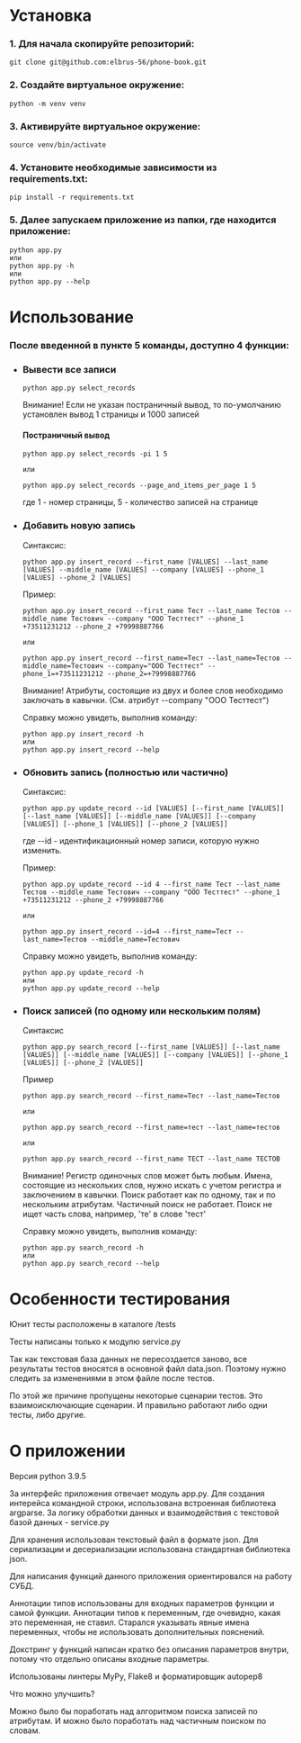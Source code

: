 # Установка

### 1. Для начала скопируйте репозиторий:
```
git clone git@github.com:elbrus-56/phone-book.git
```

### 2. Создайте виртуальное окружение:
```
python -m venv venv
```

### 3. Активируйте виртуальное окружение:
```
source venv/bin/activate
```

### 4. Установите необходимые зависимости из requirements.txt:
```
pip install -r requirements.txt
```

### 5. Далее запускаем приложение из папки, где находится приложение:
```
python app.py
или
python app.py -h
или
python app.py --help
```


# Использование

### После введенной в пункте 5 команды, доступно 4 функции:

- ### Вывести все записи
    ```
    python app.py select_records
    ```
    Внимание! Если не указан постраничный вывод, то по-умолчанию установлен вывод 1 страницы и 1000 записей

    #### Постраничный вывод
    ```
    python app.py select_records -pi 1 5

    или

    python app.py select_records --page_and_items_per_page 1 5
    ```
    где 1 - номер страницы, 5 - количество записей на странице

- ### Добавить новую запись

    Синтаксис:
    ```
    python app.py insert_record --first_name [VALUES] --last_name [VALUES] --middle_name [VALUES] --company [VALUES] --phone_1 [VALUES] --phone_2 [VALUES]
    ```

    Пример:

    ```
    python app.py insert_record --first_name Тест --last_name Тестов --middle_name Тестович --company "ООО Тесттест" --phone_1 +73511231212 --phone_2 +79998887766

    или

    python app.py insert_record --first_name=Тест --last_name=Тестов --middle_name=Тестович --company="ООО Тесттест" --phone_1=+73511231212 --phone_2=+79998887766
    ```

    Внимание! Атрибуты, состоящие из двух и более слов необходимо заключать в кавычки.
    (См. атрибут --company "ООО Тесттест")

    Справку можно увидеть, выполнив команду:

    ```
    python app.py insert_record -h
    или
    python app.py insert_record --help
    ```

- ### Обновить запись (полностью или частично)

    Синтаксис:

    ```
    python app.py update_record --id [VALUES] [--first_name [VALUES]] [--last_name [VALUES]] [--middle_name [VALUES]] [--company [VALUES]] [--phone_1 [VALUES]] [--phone_2 [VALUES]]
    ```

    где --id - идентификационный номер записи, которую нужно изменить.

    Пример:

    ```
    python app.py update_record --id 4 --first_name Тест --last_name Тестов --middle_name Тестович --company "ООО Тесттест" --phone_1 +73511231212 --phone_2 +79998887766

    или

    python app.py insert_record --id=4 --first_name=Тест --last_name=Тестов --middle_name=Тестович
    ```

    Справку можно увидеть, выполнив команду:
    ```
    python app.py update_record -h
    или
    python app.py update_record --help
    ```

- ### Поиск записей (по одному или нескольким полям)

    Синтаксис
    ```
    python app.py search_record [--first_name [VALUES]] [--last_name [VALUES]] [--middle_name [VALUES]] [--company [VALUES]] [--phone_1 [VALUES]] [--phone_2 [VALUES]]
    ```

    Пример
    ```
    python app.py search_record --first_name=Тест --last_name=Тестов

    или

    python app.py search_record --first_name=тест --last_name=тестов

    или

    python app.py search_record --first_name ТЕСТ --last_name ТЕСТОВ

    ```

    Внимание! Регистр одиночных слов может быть любым.
    Имена, состоящие из нескольких слов, нужно искать с учетом регистра и заключением в кавычки.
    Поиск работает как по одному, так и по нескольким атрибутам.
    Частичный поиск не работает. Поиск не ищет часть слова, например, 'те' в слове 'тест'

    Справку можно увидеть, выполнив команду:
    ```
    python app.py search_record -h
    или
    python app.py search_record --help
    ```


# Особенности тестирования

Юнит тесты расположены в каталоге /tests

Тесты написаны только к модулю service.py

Так как текстовая база данных не пересоздается заново, все результаты тестов
вносятся в основной файл data.json. Поэтому нужно следить за изменениями в этом файле
после тестов.

По этой же причине пропущены некоторые сценарии тестов. Это взаимоисключающие сценарии. И правильно работают либо одни тесты, либо другие.


# О приложении

Версия python 3.9.5

За интерфейс приложения отвечает модуль app.py. Для создания интерейса командной строки, использована встроенная библиотека argparse. За логику обработки данных и взаимодействия с текстовой базой данных - service.py

Для хранения использован текстовый файл в формате json. Для сериализации и десериализации использована стандартная библиотека json.

Для написания функций данного приложения ориентировался на работу СУБД.

Аннотации типов использованы для входных параметров функции и самой функции.
Аннотации типов к переменным, где очевидно, какая это переменная, не ставил.
Старался указывать явные имена переменных, чтобы не использовать дополнительных пояснений.

Докстринг у функций написан кратко без описания параметров внутри, потому что отдельно описаны входные параметры.

Использованы линтеры MyPy, Flake8 и форматировщик autopep8

Что можно улучшить?

Можно было бы поработать над алгоритмом поиска записей по атрибутам.
И можно было поработать над частичным поиском по словам.
